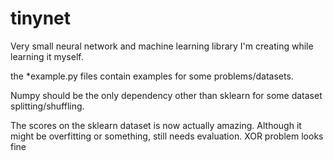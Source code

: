 # tinynet

Very small neural network and machine learning library I'm creating while learning it myself. 


the \*example.py files contain examples for some problems/datasets. 

Numpy should be the only dependency other than sklearn for some dataset splitting/shuffling.

The scores on the sklearn dataset is now actually amazing. Although it might be overfitting or something, still needs evaluation. XOR problem looks fine 
